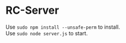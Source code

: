 # RC-Server

Use ```sudo npm install --unsafe-perm``` to install.<br>
Use ```sudo node server.js``` to start.
